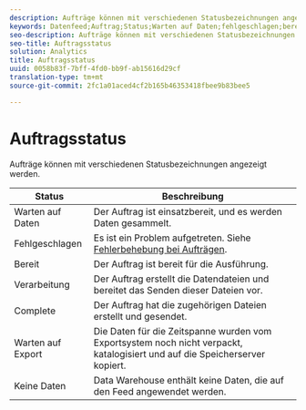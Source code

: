 ```yaml
---
description: Aufträge können mit verschiedenen Statusbezeichnungen angezeigt werden.
keywords: Datenfeed;Auftrag;Status;Warten auf Daten;fehlgeschlagen;bereit;Verarbeitung;vollständig;keine Daten
seo-description: Aufträge können mit verschiedenen Statusbezeichnungen angezeigt werden.
seo-title: Auftragsstatus
solution: Analytics
title: Auftragsstatus
uuid: 0058b83f-7bff-4fd0-bb9f-ab15616d29cf
translation-type: tm+mt
source-git-commit: 2fc1a01aced4cf2b165b46353418fbee9b83bee5

---
```



# Auftragsstatus

Aufträge können mit verschiedenen Statusbezeichnungen angezeigt werden.

| Status | Beschreibung |
|---|---|
| Warten auf Daten | Der Auftrag ist einsatzbereit, und es werden Daten gesammelt. |
| Fehlgeschlagen | Es ist ein Problem aufgetreten. Siehe [Fehlerbehebung bei Aufträgen](/help/export/analytics-data-feed/jobs-troubleshooting.md). |
| Bereit | Der Auftrag ist bereit für die Ausführung. |
| Verarbeitung | Der Auftrag erstellt die Datendateien und bereitet das Senden dieser Dateien vor. |
| Complete | Der Auftrag hat die zugehörigen Dateien erstellt und gesendet. |
| Warten auf Export | Die Daten für die Zeitspanne wurden vom Exportsystem noch nicht verpackt, katalogisiert und auf die Speicherserver kopiert. |
| Keine Daten | Data Warehouse enthält keine Daten, die auf den Feed angewendet werden. |

